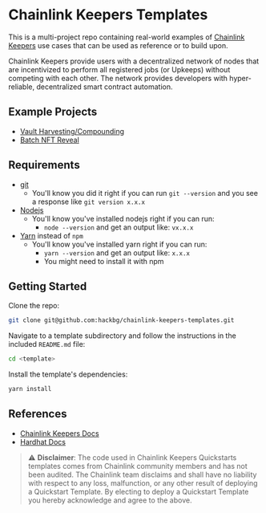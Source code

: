# Chainlink Keepers Templates

This is a multi-project repo containing real-world examples of [Chainlink Keepers](https://keepers.chain.link) use cases that can be used as reference or to build upon.

Chainlink Keepers provide users with a decentralized network of nodes that are incentivized to perform all registered jobs (or Upkeeps) without competing with each other. The network provides developers with hyper-reliable, decentralized smart contract automation.

## Example Projects

- [Vault Harvesting/Compounding](/vault-harvester/)
- [Batch NFT Reveal](/batch-nft-reveal/)

## Requirements

- [git](https://git-scm.com/book/en/v2/Getting-Started-Installing-Git)
  - You'll know you did it right if you can run `git --version` and you see a response like `git version x.x.x`
- [Nodejs](https://nodejs.org/en/)
  - You'll know you've installed nodejs right if you can run:
    - `node --version` and get an output like: `vx.x.x`
- [Yarn](https://classic.yarnpkg.com/lang/en/docs/install/) instead of `npm`
  - You'll know you've installed yarn right if you can run:
    - `yarn --version` and get an output like: `x.x.x`
    - You might need to install it with npm

## Getting Started

Clone the repo:

```bash
git clone git@github.com:hackbg/chainlink-keepers-templates.git
```

Navigate to a template subdirectory and follow the instructions in the included `README.md` file:

```bash
cd <template>
```

Install the template's dependencies:

```bash
yarn install
```

## References

- [Chainlink Keepers Docs](https://docs.chain.link/docs/chainlink-keepers/introduction/)
- [Hardhat Docs](https://hardhat.org/getting-started/)

> :warning: **Disclaimer**: The code used in Chainlink Keepers Quickstarts templates comes from Chainlink community members and has not been audited. The Chainlink team disclaims and shall have no liability with respect to any loss, malfunction, or any other result of deploying a Quickstart Template. By electing to deploy a Quickstart Template you hereby acknowledge and agree to the above.
